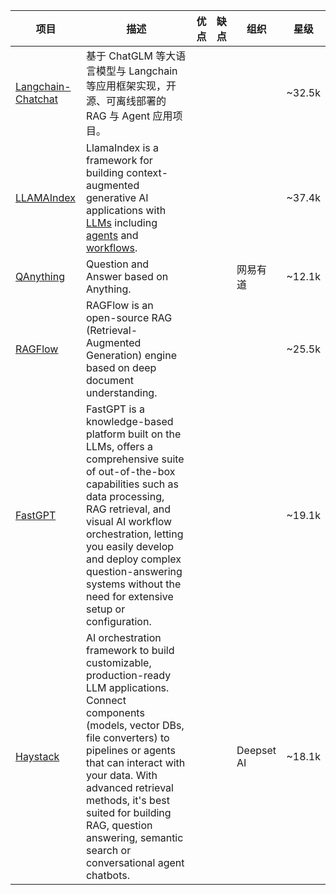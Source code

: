 | 项目 | 描述 | 优点 | 缺点 | 组织 | 星级 | 
|-------------------|------------------------------------------------------------------------------------------|----------------------------------------|--------------------------------|----------------------------|-------| 
| [Langchain-Chatchat](https://github.com/chatchat-space/Langchain-Chatchat) | 基于 ChatGLM 等大语言模型与 Langchain 等应用框架实现，开源、可离线部署的 RAG 与 Agent 应用项目。|  | | | ~32.5k | 
| [LLAMAIndex](https://github.com/run-llama/llama_index) |LlamaIndex is a framework for building context-augmented generative AI applications with  [LLMs](https://en.wikipedia.org/wiki/Large_language_model)  including  [agents](https://docs.llamaindex.ai/en/stable/understanding/agent/basic_agent/)  and  [workflows](https://docs.llamaindex.ai/en/stable/understanding/workflows/). |  |  |  | ~37.4k | 
| [QAnything](https://github.com/netease-youdao/QAnything) | Question and Answer based on Anything. |  | | 网易有道 | ~12.1k | 
| [RAGFlow](https://github.com/infiniflow/ragflow) | RAGFlow is an open-source RAG (Retrieval-Augmented Generation) engine based on deep document understanding. |  |  |  | ~25.5k | 
| [FastGPT](https://github.com/labring/FastGPT) |FastGPT is a knowledge-based platform built on the LLMs, offers a comprehensive suite of out-of-the-box capabilities such as data processing, RAG retrieval, and visual AI workflow orchestration, letting you easily develop and deploy complex question-answering systems without the need for extensive setup or configuration.|  |  |  | ~19.1k | 
| [Haystack](https://github.com/deepset-ai/haystack) | AI orchestration framework to build customizable, production-ready LLM applications. Connect components (models, vector DBs, file converters) to pipelines or agents that can interact with your data. With advanced retrieval methods, it's best suited for building RAG, question answering, semantic search or conversational agent chatbots.|  |  | Deepset AI | ~18.1k |

<!--stackedit_data:
eyJoaXN0b3J5IjpbNDM1NjcyOTAsLTE1NDM5OTQ3OCwxNjE2Nz
kzMzczXX0=
-->